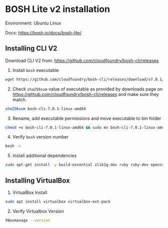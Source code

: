 # BOSH Lite v2 installation

Environment: Ubuntu Linux

Docs: https://bosh.io/docs/bosh-lite/

## Installing CLI V2
Download CLI V2 from: https://github.com/cloudfoundry/bosh-cli/releases

1. Install `bosh` executable

```bash
wget https://github.com/cloudfoundry/bosh-cli/releases/download/v7.0.1/bosh-cli-7.0.1-linux-amd64
```

2. Check `sha256sum` value of executable as provided by downloads page on  https://github.com/cloudfoundry/bosh-cli/releases and make sure they match.

```bash
sha256sum bosh-cli-7.0.1-linux-amd64
```

3. Rename, add executable permissions and move executable to bin folder

```bash
chmod +x bosh-cli-7.0.1-linux-amd64 && sudo mv bosh-cli-7.0.1-linux-amd64 bosh && sudo mv bosh /usr/bin
```

4. Verify `bosh` version number

```bash
bosh -v
```

5. Install additional dependencies

```bash
sudo apt-get install -y build-essential zlib1g-dev ruby ruby-dev openssl libxslt1-dev libxml2-dev libssl-dev libreadline-dev libyaml-dev libsqlite3-dev sqlite3
```

## Installing VirtualBox
1. VirtualBox Install

```bash
sudo apt install virtualbox virtualbox-ext-pack
```

2. Verify Virtualbox Version
```bash
VBoxmanage --version
```

